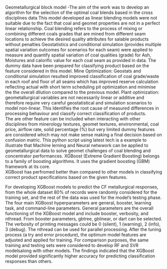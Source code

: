 Geometallurgical block model -The aim of the work was to develop an algorithm for the selection of the optimal coal blends based in the cross disciplines data
This model developed as linear blending models were not suitable due to the fact that coal and geomet properties are not in a perfect linear relationship.  Coal blending refers to the process of mixing or combining different coals grades that are mined from different seam locations to achieve the desired quality attributes for salable products without penalties
Geostatistics and conditional simulation (provides multiple spatial variation outcomes for scenarios for each seam) were applied to measure and quantify spatial variation of coal qualities (grade) for Ash, Moistures and calorific value for each coal seam as provided in data.  The dummy data have been prepared for classifying product based on the feature considered in this model.
Mine Optimization: Geostats and conditional simulation resulted improved classification of coal grade/waste in each roof and floor of all seams which has improved reserve calculation reflecting actual with short term scheduling pit optimization and minimise the the overall dilution compared to the previous model.
Plant optimization: geometallurgical variables are not necessarily linear or additive and therefore require very careful geostatistical and simulation scenarios to model non-linear. This Identifies the root cause of measured differences in processing behaviour and classify correct classification of products.   
The are other feature can be included when interacting with other disciplines from minerology textures, geomet textures, environmental, coal price, airflow rate, solid percentage (%) but very limited dummy features are considered which may not make sense making a final decision based on confusion matric.  This python script using latest tech is a example to illustrate that Machine lerning and Neural netwwork can be applied to geometallurgical data to solve geomet challenges of coal blending and concentrator performances.
XGBoost (Extreme Gradient Boosting) belongs to a family of boosting algorithms. It uses the gradient boosting (GBM) framework at its core.						
XGBoost has perfromed better than compared to other models in classifying correct product specifications based on the given features. 

For developing XGBoost models to predict the CF metallurgical responses, from the whole dataset 80% of records were randomly considered for the training set, and the rest of the data was used for the model’s testing phase. The four main XGBoost hyperparameters are general, booster, learning task, and command-line parameters. General parameters are the overall functioning of the XGBoost model and include booster, verbosity, and nthread. From booster parameters, gbtree, gblinear, or dart can be selected. The verbosity of printing messages could be 0 (silent), 1 (warning), 2 (info), 3 (debug). The nthread can be used for parallel processing. After the tuning process (a try and error procedure), the optimum model features are adjusted and applied for training. For comparison purposes, the same training and testing sets were considered to develop RF and SVR modelsalong with other models. The findings indicated that the XGBoost model provided significantly higher accuracy for predicting classification responses than others. 


